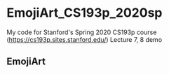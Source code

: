 # EmojiArt_CS193p_2020sp

My code for Stanford's Spring 2020 CS193p course (https://cs193p.sites.stanford.edu/) Lecture 7, 8 demo

## EmojiArt
